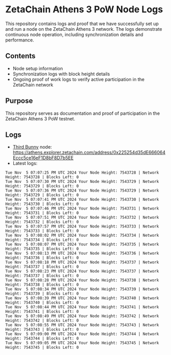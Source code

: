 # ZetaChain Athens 3 PoW Node Logs
This repository contains logs and proof that we have successfully set up and run a node on the ZetaChain Athens 3 network. The logs demonstrate continuous node operation, including synchronization details and performance.

## Contents
- Node setup information
- Synchronization logs with block height details
- Ongoing proof of work logs to verify active participation in the ZetaChain network

## Purpose
This repository serves as documentation and proof of participation in the ZetaChain Athens 3 PoW testnet.

## Logs

- [Third Bunny](https://thirdbunny.xyz/) node: https://athens.explorer.zetachain.com/address/0x225254d35dE666064Eccc5ce16eF1D8bF8D7b5EE
- Latest logs:
```
Tue Nov  5 07:07:25 PM UTC 2024 Your Node Height: 7543728 | Network Height: 7543728 | Blocks Left: 0
Tue Nov  5 07:07:30 PM UTC 2024 Your Node Height: 7543729 | Network Height: 7543729 | Blocks Left: 0
Tue Nov  5 07:07:36 PM UTC 2024 Your Node Height: 7543729 | Network Height: 7543729 | Blocks Left: 0
Tue Nov  5 07:07:41 PM UTC 2024 Your Node Height: 7543730 | Network Height: 7543730 | Blocks Left: 0
Tue Nov  5 07:07:46 PM UTC 2024 Your Node Height: 7543731 | Network Height: 7543731 | Blocks Left: 0
Tue Nov  5 07:07:51 PM UTC 2024 Your Node Height: 7543732 | Network Height: 7543732 | Blocks Left: 0
Tue Nov  5 07:07:57 PM UTC 2024 Your Node Height: 7543733 | Network Height: 7543733 | Blocks Left: 0
Tue Nov  5 07:08:02 PM UTC 2024 Your Node Height: 7543734 | Network Height: 7543734 | Blocks Left: 0
Tue Nov  5 07:08:07 PM UTC 2024 Your Node Height: 7543735 | Network Height: 7543735 | Blocks Left: 0
Tue Nov  5 07:08:13 PM UTC 2024 Your Node Height: 7543736 | Network Height: 7543736 | Blocks Left: 0
Tue Nov  5 07:08:18 PM UTC 2024 Your Node Height: 7543737 | Network Height: 7543737 | Blocks Left: 0
Tue Nov  5 07:08:23 PM UTC 2024 Your Node Height: 7543737 | Network Height: 7543737 | Blocks Left: 0
Tue Nov  5 07:08:28 PM UTC 2024 Your Node Height: 7543738 | Network Height: 7543738 | Blocks Left: 0
Tue Nov  5 07:08:34 PM UTC 2024 Your Node Height: 7543739 | Network Height: 7543739 | Blocks Left: 0
Tue Nov  5 07:08:39 PM UTC 2024 Your Node Height: 7543740 | Network Height: 7543740 | Blocks Left: 0
Tue Nov  5 07:08:44 PM UTC 2024 Your Node Height: 7543741 | Network Height: 7543741 | Blocks Left: 0
Tue Nov  5 07:08:49 PM UTC 2024 Your Node Height: 7543742 | Network Height: 7543742 | Blocks Left: 0
Tue Nov  5 07:08:55 PM UTC 2024 Your Node Height: 7543743 | Network Height: 7543743 | Blocks Left: 0
Tue Nov  5 07:09:00 PM UTC 2024 Your Node Height: 7543744 | Network Height: 7543744 | Blocks Left: 0
Tue Nov  5 07:09:05 PM UTC 2024 Your Node Height: 7543745 | Network Height: 7543745 | Blocks Left: 0
```
